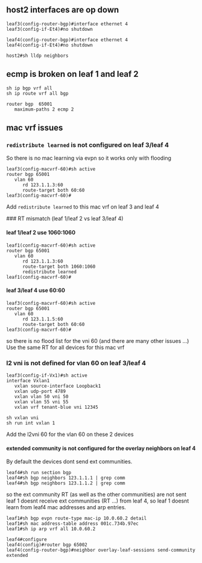 ## host2 interfaces are op down

```
leaf3(config-router-bgp)#interface ethernet 4
leaf3(config-if-Et4)#no shutdown 
```
```
leaf4(config-router-bgp)#interface ethernet 4
leaf4(config-if-Et4)#no shutdown 
```
```
host2#sh lldp neighbors
```

## ecmp is broken on leaf 1 and leaf 2

```
sh ip bgp vrf all
sh ip route vrf all bgp
```

```
router bgp  65001 
   maximum-paths 2 ecmp 2
```
   

## mac vrf issues 

### `redistribute learned` is not configured on leaf 3/leaf 4

So there is no mac learning via evpn so it works only with flooding
 
```
leaf3(config-macvrf-60)#sh active 
router bgp 65001
   vlan 60
      rd 123.1.1.3:60
      route-target both 60:60
leaf3(config-macvrf-60)#
```

Add `redistribute learned` to this mac vrf on leaf 3 and leaf 4

### RT mismatch (leaf 1/leaf 2 vs leaf 3/leaf 4)

#### leaf 1/leaf 2 use 1060:1060 

```
leaf1(config-macvrf-60)#sh active 
router bgp 65001
   vlan 60
      rd 123.1.1.3:60
      route-target both 1060:1060
      redistribute learned
leaf1(config-macvrf-60)#
```

#### leaf 3/leaf 4 use 60:60  
```
leaf3(config-macvrf-60)#sh active 
router bgp 65001
   vlan 60
      rd 123.1.1.5:60
      route-target both 60:60
leaf3(config-macvrf-60)#
```

so there is no flood list for the vni 60 (and there are many other issues ...)   
Use the same RT for all devices for this mac vrf 

### l2 vni is not defined for vlan 60 on leaf 3/leaf 4

```
leaf3(config-if-Vx1)#sh active
interface Vxlan1
   vxlan source-interface Loopback1
   vxlan udp-port 4789
   vxlan vlan 50 vni 50
   vxlan vlan 55 vni 55
   vxlan vrf tenant-blue vni 12345
```

```
sh vxlan vni 
sh run int vxlan 1
```

Add the l2vni 60 for the vlan 60 on these 2 devices 


#### extended community is not configured for the overlay neighbors on leaf 4 

By default the devices dont send ext communities.  

```
leaf4#sh run section bgp
leaf4#sh bgp neighbors 123.1.1.1 | grep comm 
leaf4#sh bgp neighbors 123.1.1.2 | grep comm 
```

so the ext community RT (as well as the other communities) are not sent   
leaf 1 doesnt receive ext communities (RT ...) from leaf 4, so leaf 1 doesnt learn from leaf4 mac addresses and arp entries.   

```
leaf1#sh bgp evpn route-type mac-ip 10.0.60.2 detail 
leaf1#sh mac address-table address 001c.734b.97ec 
leaf1#sh ip arp vrf all 10.0.60.2
```
```
leaf4#configure 
leaf4(config)#router bgp 65002 
leaf4(config-router-bgp)#neighbor overlay-leaf-sessions send-community extended
```





